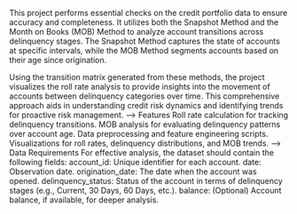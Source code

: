 This project performs essential checks on the credit portfolio data to ensure accuracy and completeness. 
It utilizes both the Snapshot Method and the Month on Books (MOB) Method to analyze account transitions across delinquency stages. 
The Snapshot Method captures the state of accounts at specific intervals, while the MOB Method segments accounts based on their age since origination.

Using the transition matrix generated from these methods, the project visualizes the roll rate analysis to provide insights into the 
movement of accounts between delinquency categories over time. 
This comprehensive approach aids in understanding credit risk dynamics and identifying trends for proactive risk management.
--> Features
Roll rate calculation for tracking delinquency transitions.
MOB analysis for evaluating delinquency patterns over account age.
Data preprocessing and feature engineering scripts.
Visualizations for roll rates, delinquency distributions, and MOB trends.
-->  Data Requirements
For effective analysis, the dataset should contain the following fields:
account_id: Unique identifier for each account.
date: Observation date.
origination_date: The date when the account was opened.
delinquency_status: Status of the account in terms of delinquency stages (e.g., Current, 30 Days, 60 Days, etc.).
balance: (Optional) Account balance, if available, for deeper analysis.
